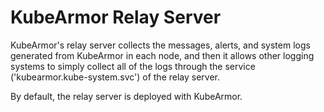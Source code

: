 # KubeArmor Relay Server

KubeArmor's relay server collects the messages, alerts, and system logs generated from KubeArmor in each node, and then it allows other logging systems to simply collect all of the logs through the service ('kubearmor.kube-system.svc') of the relay server.

By default, the relay server is deployed with KubeArmor.
